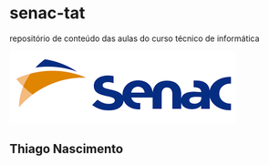 # senac-tat
repositório de conteúdo das aulas do curso técnico de informática


![senac](https://github.com/Thiago1347/senac-tat/blob/main/UC1/assets/senac.png)

## Thiago Nascimento
